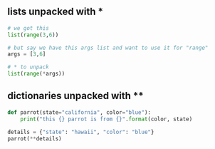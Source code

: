 ## lists unpacked with *
```python
# we got this
list(range(3,6))

# but say we have this args list and want to use it for "range"
args = [3,6]

# * to unpack
list(range(*args))
```

## dictionaries unpacked with **
```python
def parrot(state="california", color="blue"):
    print("this {} parrot is from {}".format(color, state)

details = {"state": "hawaii", "color": "blue"}
parrot(**details)
```
